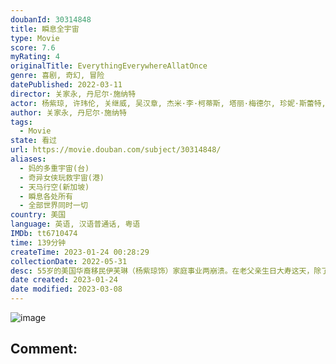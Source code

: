 ```yaml
---
doubanId: 30314848
title: 瞬息全宇宙
type: Movie
score: 7.6
myRating: 4
originalTitle: EverythingEverywhereAllatOnce
genre: 喜剧, 奇幻, 冒险
datePublished: 2022-03-11
director: 关家永, 丹尼尔·施纳特
actor: 杨紫琼, 许玮伦, 关继威, 吴汉章, 杰米·李·柯蒂斯, 塔丽·梅德尔, 珍妮·斯蕾特, 岑勇康, 比夫·威夫, 黎唯, 黎明, 李静, 苏妮特·玛尼, 阿隆·拉扎尔, 切尔西·戈德史密斯, 克雷格·亨宁森, 安东尼·莫利纳利, 丹·布朗, 帕努瓦特·安东尼·纳纳肯帕诺姆, 卡拉·玛丽·乔尔简, 兰达尔·阿切尔, 埃夫卡·科瓦拉西尤斯, 奥德丽·瓦西莱夫斯基, 布恩·平考, 蒂莫西·尤里齐, 丹尼尔·施纳特, 西协美智子, 蒂莫西·斯科特·拉尔斯顿, 兰迪·纽曼, 纳拉亚纳·卡布拉尔, 戴拉·绍, 关家永, 艾尔·亚历山大
author: 关家永, 丹尼尔·施纳特
tags:
  - Movie
state: 看过
url: https://movie.douban.com/subject/30314848/
aliases:
  - 妈的多重宇宙(台)
  - 奇异女侠玩救宇宙(港)
  - 天马行空(新加坡)
  - 瞬息各处所有
  - 全部世界同时一切
country: 美国
language: 英语, 汉语普通话, 粤语
IMDb: tt6710474
time: 139分钟
createTime: 2023-01-24 00:28:29
collectionDate: 2022-05-31
desc: 55岁的美国华裔移民伊芙琳（杨紫琼饰）家庭事业两崩溃。在老父亲生日大寿这天，除了要阻止女儿（许玮伦饰）暴走出柜、替无用丈夫（关继威饰）擦屁股，还得去税务局向古板大婶（杰米·李·柯蒂斯饰）解释不...
date created: 2023-01-24
date modified: 2023-03-08
---
```


![image](p2869765076.jpg)

Comment:
---
